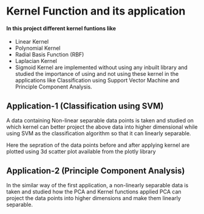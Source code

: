 
# Kernel Function and its application

#### In this project different kernel funtions like 
- Linear Kernel
- Polynomial Kernel 
- Radial Basis Function (RBF)
- Laplacian Kernel
- Sigmoid Kernel
 are implemented without using any inbuilt library and studied the importance of using and not using these kernel in the applications like Classification using Support Vector Machine and Principle Component Analysis.

 ## Application-1 (Classification using SVM)
 A data containing Non-linear separable data points is taken and studied on which kernel can better project the above data into higher dimensional while using SVM as the classification algorithm so that it can linearly separable.  
 
Here the sepration of the data points before and after applying kernel are plotted using 3d scatter plot available from the plotly library

 ## Application-2 (Principle Component Analysis)
 In the similar way of the first application, a non-linearly separable data is taken and studied how the PCA and Kernel functions applied PCA can project the data points into higher dimensions and make them linearly separable.